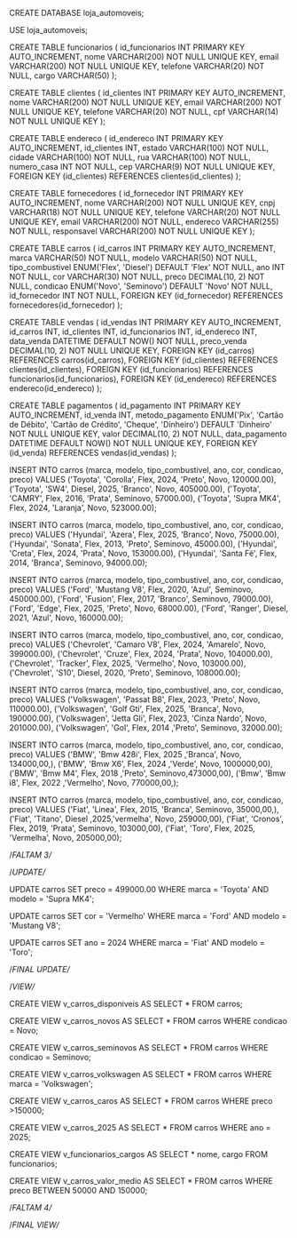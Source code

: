 CREATE DATABASE loja_automoveis;

USE loja_automoveis;

CREATE TABLE funcionarios (
id_funcionarios INT PRIMARY KEY AUTO_INCREMENT,
nome VARCHAR(200) NOT NULL UNIQUE KEY,
email VARCHAR(200) NOT NULL UNIQUE KEY,
telefone VARCHAR(20) NOT NULL,
cargo VARCHAR(50)
);

CREATE TABLE clientes (
id_clientes INT PRIMARY KEY AUTO_INCREMENT,
nome VARCHAR(200) NOT NULL UNIQUE KEY,
email VARCHAR(200) NOT NULL UNIQUE KEY,
telefone VARCHAR(20) NOT NULL,
cpf VARCHAR(14) NOT NULL UNIQUE KEY
);

CREATE TABLE endereco (
id_endereco INT PRIMARY KEY AUTO_INCREMENT,
id_clientes INT,
estado VARCHAR(100)  NOT NULL,
cidade VARCHAR(100)  NOT NULL,
rua VARCHAR(100)  NOT NULL,
numero_casa INT  NOT NULL,
cep VARCHAR(9) NOT NULL UNIQUE KEY,
FOREIGN KEY (id_clientes) REFERENCES clientes(id_clientes)
);

CREATE TABLE fornecedores (
id_fornecedor INT PRIMARY KEY AUTO_INCREMENT,
nome VARCHAR(200) NOT NULL UNIQUE KEY,
cnpj VARCHAR(18) NOT NULL UNIQUE KEY,
telefone VARCHAR(20) NOT NULL UNIQUE KEY,
email VARCHAR(200) NOT NULL,
endereco VARCHAR(255)  NOT NULL,
responsavel VARCHAR(200)  NOT NULL UNIQUE KEY
);

CREATE TABLE carros (
id_carros INT PRIMARY KEY AUTO_INCREMENT,
marca VARCHAR(50)  NOT NULL,
modelo VARCHAR(50)  NOT NULL,
tipo_combustivel ENUM('Flex', 'Diesel') DEFAULT 'Flex' NOT NULL,
ano INT  NOT NULL,
cor VARCHAR(30)  NOT NULL,
preco DECIMAL(10, 2)  NOT NULL,
condicao ENUM('Novo', 'Seminovo') DEFAULT 'Novo' NOT NULL,
id_fornecedor INT NOT NULL,
FOREIGN KEY (id_fornecedor) REFERENCES fornecedores(id_fornecedor)
);

CREATE TABLE vendas (
id_vendas INT PRIMARY KEY AUTO_INCREMENT,
id_carros INT,
id_clientes INT,
id_funcionarios INT,
id_endereco INT,
data_venda DATETIME DEFAULT NOW() NOT NULL,
preco_venda DECIMAL(10, 2)  NOT NULL UNIQUE KEY,
FOREIGN KEY (id_carros) REFERENCES carros(id_carros),
FOREIGN KEY (id_clientes) REFERENCES clientes(id_clientes),
FOREIGN KEY (id_funcionarios) REFERENCES funcionarios(id_funcionarios),
FOREIGN KEY (id_endereco) REFERENCES endereco(id_endereco)
);

CREATE TABLE pagamentos (
id_pagamento INT PRIMARY KEY AUTO_INCREMENT,
id_venda INT,
metodo_pagamento ENUM('Pix', 'Cartão de Débito', 'Cartão de Crédito', 'Cheque', 'Dinheiro') DEFAULT 'Dinheiro' NOT NULL UNIQUE KEY,
valor DECIMAL(10, 2) NOT NULL,
data_pagamento DATETIME DEFAULT NOW() NOT NULL UNIQUE KEY,
FOREIGN KEY (id_venda) REFERENCES vendas(id_vendas)
);

INSERT INTO carros (marca, modelo, tipo_combustivel, ano, cor, condicao, preco) VALUES
('Toyota', 'Corolla', Flex, 2024, 'Preto', Novo, 120000.00),
('Toyota', 'SW4', Diesel, 2025, 'Branco', Novo, 405000.00),
('Toyota', 'CAMRY', Flex, 2016, 'Prata', Seminovo, 57000.00),
('Toyota', 'Supra MK4', Flex, 2024, 'Laranja', Novo, 523000.00);

INSERT INTO carros (marca, modelo, tipo_combustivel, ano, cor, condicao, preco) VALUES
('Hyundai', 'Azera', Flex, 2025, 'Branco', Novo, 75000.00),
('Hyundai', 'Sonata', Flex, 2013, 'Preto', Seminovo, 45000.00),
('Hyundai', 'Creta', Flex, 2024, 'Prata', Novo, 153000.00),
('Hyundai', 'Santa Fé', Flex, 2014, 'Branca', Seminovo, 94000.00);

INSERT INTO carros (marca, modelo, tipo_combustivel, ano, cor, condicao, preco) VALUES
('Ford', 'Mustang V8', Flex, 2020, 'Azul', Seminovo, 450000.00),
('Ford', 'Fusion', Flex, 2017, 'Branco', Seminovo, 79000.00),
('Ford', 'Edge', Flex, 2025, 'Preto', Novo, 68000.00),
('Ford', 'Ranger', Diesel, 2021, 'Azul', Novo, 160000.00);

INSERT INTO carros (marca, modelo, tipo_combustivel, ano, cor, condicao, preco) VALUES
('Chevrolet', 'Camaro V8', Flex, 2024, 'Amarelo', Novo, 399000.00),
('Chevrolet', 'Cruze', Flex, 2024, 'Prata', Novo, 104000.00),
('Chevrolet', 'Tracker', Flex, 2025, 'Vermelho', Novo, 103000.00),
('Chevrolet', 'S10', Diesel, 2020, 'Preto', Seminovo, 108000.00);

INSERT INTO carros (marca, modelo, tipo_combustivel, ano, cor, condicao, preco) VALUES
('Volkswagen', 'Passat B8', Flex, 2023, 'Preto', Novo, 110000.00),
('Volkswagen', 'Golf Gti', Flex, 2025, 'Branca', Novo, 190000.00),
('Volkswagen', 'Jetta Gli', Flex, 2023, 'Cinza Nardo', Novo, 201000.00),
('Volkswagen', 'Gol', Flex, 2014 ,'Preto', Seminovo, 32000.00);

INSERT INTO carros (marca, modelo, tipo_combustivel, ano, cor, condicao, preco) VALUES
('BMW', 'Bmw 428i', Flex, 2025 ,'Branca', Novo, 134000,00,),
('BMW', 'Bmw X6', Flex, 2024 ,'Verde', Novo, 1000000,00),
('BMW', 'Bmw M4', Flex, 2018 ,'Preto', Seminovo,473000,00),
('Bmw', 'Bmw i8', Flex, 2022 ,'Vermelho', Novo, 770000,00,);

INSERT INTO carros (marca, modelo, tipo_combustivel, ano, cor, condicao, preco) VALUES
('Fiat', 'Linea', Flex, 2015, 'Branca', Seminovo, 35000,00,),
('Fiat', 'Titano', Diesel ,2025,'vermelha', Novo, 259000,00),
('Fiat', 'Cronos', Flex, 2019, 'Prata', Seminovo, 103000,00),
('Fiat', 'Toro', Flex, 2025, 'Vermelha', Novo, 205000,00);

/*FALTAM 3/*

/*UPDATE/*

UPDATE carros
SET preco = 499000.00
WHERE marca = 'Toyota' AND modelo = 'Supra MK4';

UPDATE carros
SET cor = 'Vermelho'
WHERE marca = 'Ford' AND modelo = 'Mustang V8';

UPDATE carros
SET ano = 2024
WHERE marca = 'Fiat' AND modelo = 'Toro';

/*FINAL UPDATE/*

/*VIEW/*

CREATE VIEW v_carros_disponiveis AS
SELECT * FROM carros;

CREATE VIEW v_carros_novos AS
SELECT * FROM carros
WHERE condicao = Novo;

CREATE VIEW v_carros_seminovos AS
SELECT * FROM carros
WHERE condicao = Seminovo;

CREATE VIEW v_carros_volkswagen AS
SELECT * FROM carros
WHERE marca = 'Volkswagen';

CREATE VIEW v_carros_caros AS
SELECT * FROM carros
WHERE preco >150000;

CREATE VIEW v_carros_2025 AS
SELECT * FROM carros
WHERE ano = 2025;

CREATE VIEW v_funcionarios_cargos AS
SELECT * nome, cargo FROM funcionarios;

CREATE VIEW v_carros_valor_medio AS
SELECT * FROM carros 
WHERE preco BETWEEN 50000 AND 150000;

/*FALTAM 4/*

/*FINAL VIEW/*

